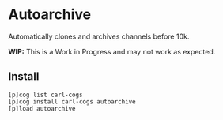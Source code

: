 # Autoarchive

Automatically clones and archives channels before 10k.

**WIP:** This is a Work in Progress and may not work as expected.

## Install

```
[p]cog list carl-cogs
[p]cog install carl-cogs autoarchive
[p]load autoarchive
```
